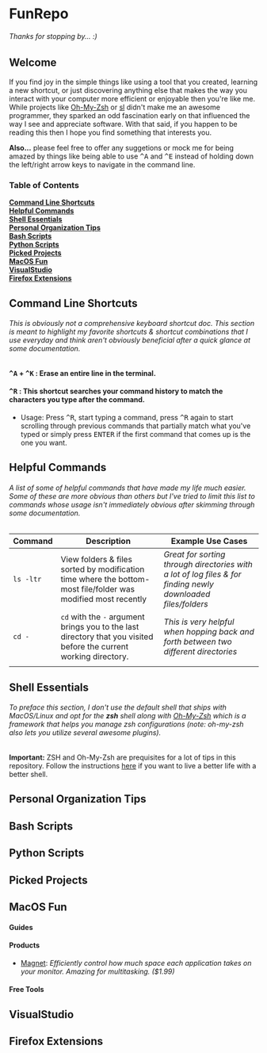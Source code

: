 # FunRepo
###### _Thanks for stopping by..._ :)
## Welcome
If you find joy in the simple things like using a tool that you created, learning a new shortcut, or just discovering anything else that makes the way you interact with your computer more efficient or enjoyable then you're like me. While projects like [Oh-My-Zsh](https://github.com/robbyrussell/oh-my-zsh.git) or [sl](https://github.com/mtoyoda/sl.git) didn't make me an awesome programmer, they sparked an odd fascination early on that influenced the way I see and appreciate software. With that said, if you happen to be reading this then I hope you find something that interests you.

<b>Also...</b> please feel free to offer any suggetions or mock me for being amazed by things like being able to use <kbd>^</kbd><kbd>A</kbd> and <kbd>^</kbd><kbd>E</kbd> instead of holding down the left/right arrow keys to navigate in the command line.

### Table of Contents
**[Command Line Shortcuts](#command-line-shortcuts)**<br>
**[Helpful Commands](#helpful-commands)**<br>
**[Shell Essentials](#shell-essentials)**<br>
**[Personal Organization Tips](#personal-organization-tips)**<br>
**[Bash Scripts](#bash-scripts)**<br>
**[Python Scripts](#python-scripts)**<br>
**[Picked Projects](#picked-projects)**<br>
**[MacOS Fun](#macos-fun)**<br>
**[VisualStudio](#visualstudio)**<br>
**[Firefox Extensions](#firefox-extensions)**<br>

## Command Line Shortcuts
###### _This is obviously not a comprehensive keyboard shortcut doc. This section is meant to highlight my favorite shortcuts & shortcut combinations that I use everyday and think aren't obviously beneficial after a quick glance at some documentation._
#### <kbd>^</kbd><kbd>A</kbd> + <kbd>^</kbd><kbd>K</kbd> : Erase an entire line in the terminal.
#### <kbd>^</kbd><kbd>R</kbd> : This shortcut searches your command history to match the characters you type after the command.   
- Usage: Press <kbd>^</kbd><kbd>R</kbd>, start typing a command, press <kbd>^</kbd><kbd>R</kbd> again to start scrolling through previous commands that partially match what you've typed or simply press <kbd>ENTER</kbd> if the first command that comes up is the one you want.


## Helpful Commands
###### _A list of some of helpful commands that have made my life much easier. Some of these are more obvious than others but I've tried to limit this list to commands whose usage isn't immediately obvious after skimming through some documentation._ 
| Command  | Description | Example Use Cases |
| ------------- | ------------- | ------------- |
| `ls -ltr`  | View folders & files sorted by modification time where the bottom-most file/folder was modified most recently   |_Great for sorting through directories with a lot of log files & for finding newly downloaded files/folders_|
| `cd -` | `cd` with the `-` argument brings you to the last directory that you visited before the current working directory. | _This is very helpful when hopping back and forth between two different directories_|
||||

## Shell Essentials
###### _To preface this section, I don't use the default shell that ships with MacOS/Linux and opt for the <b>zsh</b> shell along with [Oh-My-Zsh](https://github.com/robbyrussell/oh-my-zsh.git) which is a framework that helps you manage zsh configurations (note: oh-my-zsh also lets you utilize several awesome plugins)._

<b>Important:</b> ZSH and Oh-My-Zsh are prequisites for a lot of tips in this repository. Follow the instructions [here](https://github.com/robbyrussell/oh-my-zsh.git) if you want to live a better life with a better shell. 

## Personal Organization Tips

## Bash Scripts

## Python Scripts

## Picked Projects

## MacOS Fun
#### Guides
#### Products
- [Magnet](https://apps.apple.com/us/app/magnet/id441258766?mt=12): _Efficiently control how much space each application takes on your monitor. Amazing for multitasking. ($1.99)_
#### Free Tools
## VisualStudio


## Firefox Extensions
